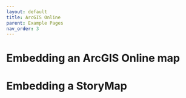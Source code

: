 ```yaml
---
layout: default
title: ArcGIS Online
parent: Example Pages
nav_order: 3
---
```

# Embedding an ArcGIS Online map

# Embedding a StoryMap
